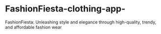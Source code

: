 # FashionFiesta-clothing-app-
FashionFiesta: Unleashing style and elegance through high-quality, trendy, and affordable fashion wear
